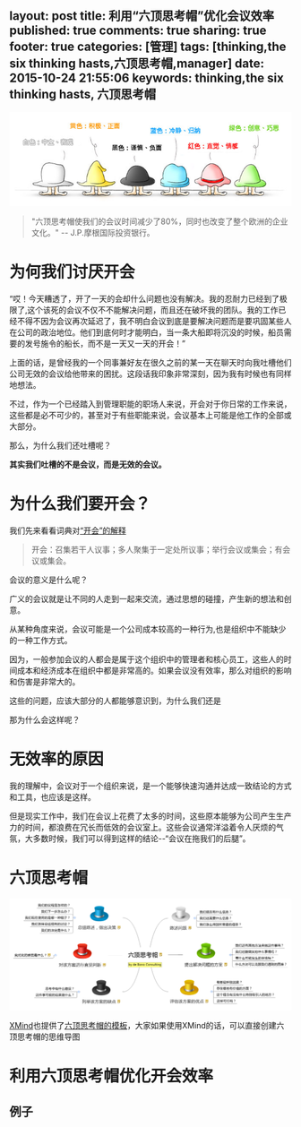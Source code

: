 layout: post
title: 利用“六顶思考帽”优化会议效率
published: true
comments: true
sharing: true
footer: true
categories: [管理]
tags: [thinking,the six thinking hasts,六顶思考帽,manager]
date: 2015-10-24 21:55:06
keywords: thinking,the six thinking hasts, 六顶思考帽
---

![六顶思考帽](/images/blog/the-six-thinking-hasts/hasts.jpg)

> "六顶思考帽使我们的会议时间减少了80%，同时也改变了整个欧洲的企业文化。" -- J.P.摩根国际投资银行。

<!-- more -->

# 为何我们讨厌开会

“哎！今天糟透了，开了一天的会却什么问题也没有解决。我的忍耐力已经到了极限了,这个该死的会议不仅不不能解决问题，而且还在破坏我的团队。我的工作已经不得不因为会议再次延迟了，我不明白会议到底是要解决问题而是要巩固某些人在公司的政治地位。他们到底何时才能明白，当一条大船即将沉没的时候，船员需要的发号施令的船长，而不是一天又一天的开会！”

上面的话，是曾经我的一个同事兼好友在很久之前的某一天在聊天时向我吐槽他们公司无效的会议给他带来的困扰。这段话我印象非常深刻，因为我有时候也有同样地想法。

不过，作为一个已经踏入到管理职能的职场人来说，开会对于你日常的工作来说，这些都是必不可少的，甚至对于有些职能来说，会议基本上可能是他工作的全部或大部分。

那么，为什么我们还吐槽呢？

**其实我们吐槽的不是会议，而是无效的会议。**

# 为什么我们要开会？

我们先来看看词典对[“开会”的解释](http://cn.bing.com/knows/search?intlF=0&q=%E5%BC%80%E4%BC%9A&FORM=HDRSC7&mkt=zh-cn)

> 开会：召集若干人议事；多人聚集于一定处所议事；举行会议或集会；有会议或集会。


会议的意义是什么呢？

广义的会议就是让不同的人走到一起来交流，通过思想的碰撞，产生新的想法和创意。


从某种角度来说，会议可能是一个公司成本较高的一种行为,也是组织中不能缺少的一种工作方式。

因为，一般参加会议的人都会是属于这个组织中的管理者和核心员工，这些人的时间成本和经济成本在组织中都是非常高的。如果会议没有效率，那么对组织的影响和伤害是非常大的。

这些的问题，应该大部分的人都能够意识到，为什么我们还是

那为什么会这样呢？

# 无效率的原因

我的理解中，会议对于一个组织来说，是一个能够快速沟通并达成一致结论的方式和工具，也应该是这样。

但是现实工作中，我们在会议上花费了太多的时间，这些原本能够为公司产生生产力的时间，都浪费在冗长而低效的会议室上。这些会议通常洋溢着令人厌烦的气氛，大多数时候，我们可以得到这样的结论--“会议在拖我们的后腿”。

# 六顶思考帽
![XMind提供的六顶思考帽模板](/images/blog/the-six-thinking-hasts/6K-by-xmind.png)

[XMind](http://www.xmind.net/)也提供了[六顶思考帽的模板](http://www.xmind.net/m/6K7b/)，大家如果使用XMind的话，可以直接创建六顶思考帽的思维导图


# 利用六顶思考帽优化开会效率

## 例子